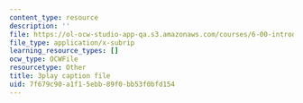 ```yaml
---
content_type: resource
description: ''
file: https://ol-ocw-studio-app-qa.s3.amazonaws.com/courses/6-00-introduction-to-computer-science-and-programming-fall-2008/7f679c90a1f15ebb89f0bb53f0bfd154_DkPsD58nUIE.vtt
file_type: application/x-subrip
learning_resource_types: []
ocw_type: OCWFile
resourcetype: Other
title: 3play caption file
uid: 7f679c90-a1f1-5ebb-89f0-bb53f0bfd154
---
```

